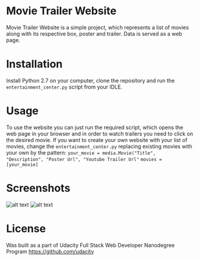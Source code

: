 # Movie Trailer Website

Movie Trailer Website is a simple project, which represents a list of movies along with its respective box, poster and trailer. Data is served as a web page. 

# Installation

Install Python 2.7 on your computer, clone the repository and run the `entertainment_center.py` script from your IDLE. 

# Usage

To use the website you can just run the required script, which opens the web page in your browser and in order to watch trailers you need to click on the desired movie.
If you want to create your own website with your list of movies, change the `entertainment_center.py` replacing existing movies with your own by the pattern:
`your_movie = media.Movie("Title", "Description", "Poster Url", "Youtube Trailer Url"`
`movies = [your_movie]`

# Screenshots

![alt text](https://pp.userapi.com/c638726/v638726834/5e247/vT2isf7oo2w.jpg)
![alt text](https://pp.userapi.com/c638726/v638726834/5e23f/zbhDgIByvbE.jpg)

# License

Was built as a part of Udacity Full Stack Web Developer Nanodegree Program https://github.com/udacity

